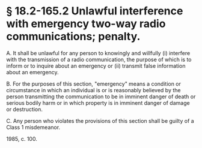# § 18.2-165.2 Unlawful interference with emergency two-way radio communications; penalty.

<p>A. It shall be unlawful for any person to knowingly and willfully (i) interfere with the transmission of a radio communication, the purpose of which is to inform or to inquire about an emergency or (ii) transmit false information about an emergency.</p><p>B. For the purposes of this section, "emergency" means a condition or circumstance in which an individual is or is reasonably believed by the person transmitting the communication to be in imminent danger of death or serious bodily harm or in which property is in imminent danger of damage or destruction.</p><p>C. Any person who violates the provisions of this section shall be guilty of a Class 1 misdemeanor.</p><p>1985, c. 100.</p>